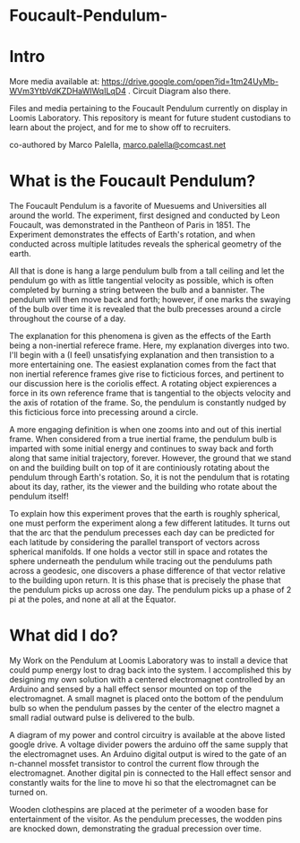 # Foucault-Pendulum-

<h1>Intro</h1>

More media available at: https://drive.google.com/open?id=1tm24UyMb-WVm3YtbVdKZDHaWIWqILqD4 . Circuit Diagram also there.

Files and media pertaining to the Foucault Pendulum currently on display in Loomis Laboratory. This repository is meant for future student custodians to learn about the project, and for me to show off to recruiters.

co-authored by Marco Palella, marco.palella@comcast.net

<h1>What is the Foucault Pendulum?</h1>
The Foucault Pendulum is a favorite of Muesuems and Universities all around the world. The experiment, first designed and conducted by Leon Foucault, was demonstrated in the Pantheon of Paris in 1851. The Experiment demonstrates the effects of Earth's rotation, and when conducted across multiple latitudes reveals the spherical geometry of the earth. 

All that is done is hang a large pendulum bulb from a tall ceiling and let the pendulum go with as little tangential velocity as possible, which is often completed by burning a string between the bulb and a bannister. The pendulum will then move back and forth; however, if one marks the swaying of the bulb over time it is revealed that the bulb precesses around a circle throughout the course of a day.

The explanation for this phenomena is given as the effects of the Earth being a non-inertial referece frame. Here, my explanation diverges into two. I'll begin with a (I feel) unsatisfying explanation and then transistion to a more entertaining one. The easiest explanation comes from the fact that non inertial reference frames give rise to ficticious forces, and pertinent to our discussion here is the coriolis effect. A rotating object expierences a force in its own reference frame that is tangential to the objects velocity and the axis of rotation of the frame. So, the pendulum is constantly nudged by this ficticious force into precessing around a circle.

A more engaging definition is when one zooms into and out of this inertial frame. When considered from a true inertial frame, the pendulum bulb is imparted with some initial energy and continues to sway back and forth along that same initial trajectory, forever. However, the ground that we stand on and the building built on top of it are continiously rotating about the pendulum through Earth's rotation. So, it is not the pendulum that is rotating about its day, rather, its the viewer and the building who rotate about the pendulum itself!

To explain how this experiment proves that the earth is roughly spherical, one must perform the experiment along a few different latitudes. It turns out that the arc that the pendulum precesses each day can be predicted for each latitude by considering the parallel transport of vectors across spherical manifolds. If one holds a vector still in space and rotates the sphere underneath the pendulum while tracing out the pendulums path across a geodesic, one discovers a phase difference of that vector relative to the building upon return. It is this phase that is precisely the phase that the pendulum picks up across one day. The pendulum picks up a phase of 2 pi at the poles, and none at all at the Equator. 

<h1>What did I do?</h1>

My Work on the Pendulum at Loomis Laboratory was to install a device that could pump energy lost to drag back into the system. I accomplished this by designing my own solution with a centered electromagnet controlled by an Arduino and sensed by a hall effect sensor mounted on top of the electromagnet. A small magnet is placed onto the bottom of the pendulum bulb so when the pendulum passes by the center of the electro magnet a small radial outward pulse is delivered to the bulb. 

A diagram of my power and control circuitry is available at the above listed google drive. A voltage divider powers the arduino off the same supply that the electromagnet uses. An Arduino digital output is wired to the gate of an n-channel mossfet transistor to control the current flow through the electromagnet. Another digital pin is connected to the Hall effect sensor and constantly waits for the line to move hi so that the electromagnet can be turned on.

Wooden clothespins are placed at the perimeter of a wooden base for entertainment of the visitor. As the pendulum precesses, the wodden pins are knocked down, demonstrating the gradual precession over time. 
